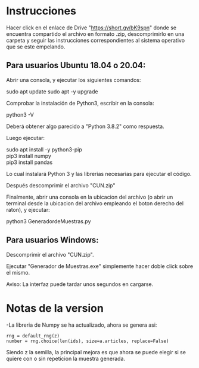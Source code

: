   # Instrucciones
  
Hacer click en el enlace de Drive "https://short.gy/bK9spn" donde se encuentra compartido el archivo en formato .zip,   descomprimirlo en una carpeta y seguir las instrucciones correspondientes al sistema operativo que se este empelando.


## Para usuarios Ubuntu 18.04 o 20.04:

Abrir una consola, y ejecutar los siguientes comandos:

sudo apt update
sudo apt -y upgrade

Comprobar la instalación de Python3, escribir en la consola:  

python3 -V

Deberá obtener algo parecido a "Python 3.8.2" como respuesta.

Luego ejecutar:

sudo apt install -y python3-pip  
pip3 install numpy  
pip3 install  pandas  

Lo cual instalará Python 3 y las librerias necesarias para ejecutar el código.

Después descomprimir el archivo "CUN.zip"

Finalmente, abrir una consola en la ubicacion del archivo (o abrir un terminal desde la ubicacion del archivo empleando el boton derecho del raton), y ejecutar:

python3 GeneradordeMuestras.py


## Para usuarios Windows:

Descomprimir el archivo "CUN.zip". 

Ejecutar "Generador de Muestras.exe" simplemente hacer doble click sobre el mismo. 

Aviso: La interfaz puede tardar unos segundos en cargarse.


# Notas de la version

-La libreria de Numpy se ha actualizado, ahora se genera asi:

    rng = default_rng(z)
    number = rng.choice(len(ids), size=a.articles, replace=False)
Siendo z la semilla, la principal mejora es que ahora se puede elegir si se quiere con o sin repeticion la muestra generada.    
